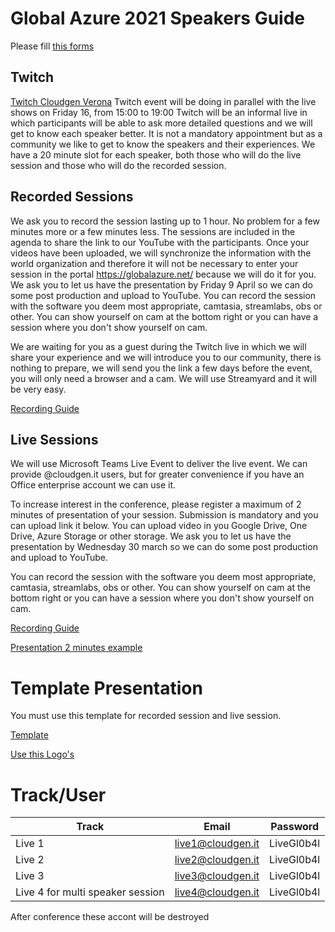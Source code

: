 # Global Azure 2021 Speakers Guide

Please fill [this forms](https://forms.office.com/r/8NmxZSg3r7)

## Twitch 
[Twitch Cloudgen Verona](https://www.twitch.tv/cloudgenverona)
Twitch event will be doing in parallel with the live shows on Friday 16, from 15:00 to 19:00
Twitch will be an informal live in which participants will be able to ask more detailed questions and we will get to know each speaker better.
It is not a mandatory appointment but as a community we like to get to know the speakers and their experiences.
We have a 20 minute slot for each speaker, both those who will do the live session and those who will do the recorded session.

## Recorded Sessions
We ask you to record the session lasting up to 1 hour. No problem for a few minutes more or a few minutes less.
The sessions are included in the agenda to share the link to our YouTube with the participants.
Once your videos have been uploaded, we will synchronize the information with the world organization and therefore it will not be necessary to enter your session in the portal https://globalazure.net/ because we will do it for you.
We ask you to let us have the presentation by Friday 9 April so we can do some post production and upload to YouTube.
You can record the session with the software you deem most appropriate, camtasia, streamlabs, obs or other. You can show yourself on cam at the bottom right or you can have a session where you don't show yourself on cam.

We are waiting for you as a guest during the Twitch live in which we will share your experience and we will introduce you to our community, there is nothing to prepare, we will send you the link a few days before the event, you will only need a browser and a cam. We will use Streamyard and it will be very easy.

[Recording Guide](https://github.com/CloudGenVR/HowToMakeStreaming/blob/main/Streamlabs-recording.md)

## Live Sessions
We will use Microsoft Teams Live Event to deliver the live event.
We can provide @cloudgen.it users, but for greater convenience if you have an Office enterprise account we can use it.

To increase interest in the conference, please register a maximum of 2 minutes of presentation of your session.
Submission is mandatory and you can upload link it below.
You can upload video in you Google Drive, One Drive, Azure Storage or other storage.
We ask you to let us have the presentation by Wednesday 30 march so we can do some post production and upload to YouTube.

You can record the session with the software you deem most appropriate, camtasia, streamlabs, obs or other. You can show yourself on cam at the bottom right or you can have a session where you don't show yourself on cam.

[Recording Guide](https://github.com/CloudGenVR/HowToMakeStreaming/blob/main/Streamlabs-recording.md)

[Presentation 2 minutes example](https://youtu.be/aEglc4m5lqA)

# Template Presentation
You must use this template for recorded session and live session.

[Template](https://github.com/CloudGenVR/GlobalAzure2021Speakers/blob/main/Presentation/GlobalAzure2021_Template.pptx)

[Use this Logo's](https://github.com/CloudGenVR/GlobalAzure2021Speakers/blob/main/Presentation)

# Track/User 
|  Track  |  Email | Password |
|---|---|---|
| Live 1  | live1@cloudgen.it |  LiveGl0b4l |
| Live 2  | live2@cloudgen.it |  LiveGl0b4l |
| Live 3  | live3@cloudgen.it |  LiveGl0b4l |
| Live 4 for multi speaker session | live4@cloudgen.it |  LiveGl0b4l |


After conference these accont will be destroyed


